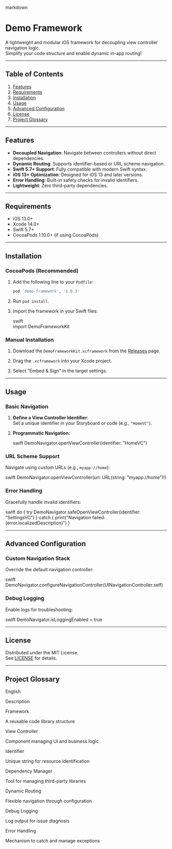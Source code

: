 
markdown
# Demo Framework

A lightweight and modular iOS framework for decoupling view controller navigation logic.  
Simplify your code structure and enable dynamic in-app routing!

---

## Table of Contents
1. [Features](#features)
2. [Requirements](#requirements)
3. [Installation](#installation)
4. [Usage](#usage)
5. [Advanced Configuration](#advanced-configuration)
6. [License](#license)
7. [Project Glossary](#project-glossary)

---

## Features
- **Decoupled Navigation**: Navigate between controllers without direct dependencies.
- **Dynamic Routing**: Supports identifier-based or URL scheme navigation.
- **Swift 5.7+ Support**: Fully compatible with modern Swift syntax.
- **iOS 13+ Optimization**: Designed for iOS 13 and later versions.
- **Error Handling**: Built-in safety checks for invalid identifiers.
- **Lightweight**: Zero third-party dependencies.

---

## Requirements
- iOS 13.0+
- Xcode 14.0+
- Swift 5.7+
- CocoaPods 1.10.0+ (if using CocoaPods)

---

## Installation

### CocoaPods (Recommended)
1. Add the following line to your `Podfile`:
   ```ruby
   pod 'demo-framework', '1.0.3'

2.  Run `pod install`.
    
3.  Import the framework in your Swift files:
    
    swift  
    import DemoFrameworkKit
    

### Manual Installation

1.  Download the `DemoFrameworkKit.xcframework` from the [Releases](https://github.com/PritKothadiya/Demo-Framework/releases) page.
    
2.  Drag the `.xcframework` into your Xcode project.
    
3.  Select "Embed & Sign" in the target settings.
    

----------

## Usage

### Basic Navigation

1.  **Define a View Controller Identifier**:  
    Set a unique identifier in your Storyboard or code (e.g., `"HomeVC"`).
    
2.  **Programmatic Navigation**:
    
    swift
    DemoNavigator.openViewController(identifier: "HomeVC")
    

### URL Scheme Support

Navigate using custom URLs (e.g., `myapp://home`):

swift
DemoNavigator.openViewController(url: URL(string: "myapp://home")!)

### Error Handling

Gracefully handle invalid identifiers:

swift
do {
    try DemoNavigator.safeOpenViewController(identifier: "SettingsVC")
} catch {
    print("Navigation failed: \(error.localizedDescription)")
}

----------

## Advanced Configuration

### Custom Navigation Stack

Override the default navigation controller:

swift
DemoNavigator.configureNavigationController(UINavigationController.self)

### Debug Logging

Enable logs for troubleshooting:

swift
DemoNavigator.isLoggingEnabled = true

----------

## License

Distributed under the MIT License.  
See [LICENSE](https://license/) for details.

----------

## Project Glossary

English

Description

Framework

A reusable code library structure

View Controller

Component managing UI and business logic

Identifier

Unique string for resource identification

Dependency Manager

Tool for managing third-party libraries

Dynamic Routing

Flexible navigation through configuration

Debug Logging

Log output for issue diagnosis

Error Handling

Mechanism to catch and manage exceptions

